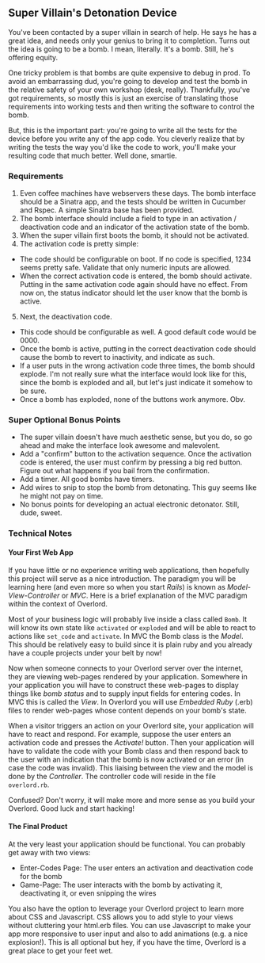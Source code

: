 ## Super Villain's Detonation Device

You've been contacted by a super villain in search of help. He says he has a great idea, and needs only your genius to bring it to completion. Turns out the idea is going to be a bomb. I mean, literally. It's a bomb. Still, he's offering equity.

One tricky problem is that bombs are quite expensive to debug in prod. To avoid an embarrassing dud, you're going to develop and test the bomb in the relative safety of your own workshop (desk, really). Thankfully, you've got requirements, so mostly this is just an exercise of translating those requirements into working tests and then writing the software to control the bomb. 

But, this is the important part: you're going to write all the tests for the device before you write any of the app code. You cleverly realize that by writing the tests the way you'd like the code to work, you'll make your resulting code that much better. Well done, smartie.

### Requirements

1. Even coffee machines have webservers these days. The bomb interface should be a Sinatra app, and the tests should be written in Cucumber and Rspec. A simple Sinatra base has been provided.
2. The bomb interface should include a field to type in an activation / deactivation code and an indicator of the activation state of the bomb.
3. When the super villain first boots the bomb, it should not be activated.
4. The activation code is pretty simple:
  * The code should be configurable on boot. If no code is specified, 1234 seems pretty safe. Validate that only numeric inputs are allowed.
  * When the correct activation code is entered, the bomb should activate. Putting in the same activation code again should have no effect. From now on, the status indicator should let the user know that the bomb is active.
5. Next, the deactivation code.
  * This code should be configurable as well. A good default code would be 0000.
  * Once the bomb is active, putting in the correct deactivation code should cause the bomb to revert to inactivity, and indicate as such.
  * If a user puts in the wrong activation code three times, the bomb should explode. I'm not really sure what the interface would look like for this, since the bomb is exploded and all, but let's just indicate it somehow to be sure.
  * Once a bomb has exploded, none of the buttons work anymore. Obv.


### Super Optional Bonus Points
* The super villain doesn't have much aesthetic sense, but you do, so go ahead and make the interface look awesome and malevolent.
* Add a "confirm" button to the activation sequence. Once the activation code is entered, the user must confirm by pressing a big red button. Figure out what happens if you bail from the confirmation.
* Add a timer. All good bombs have timers.
* Add wires to snip to stop the bomb from detonating. This guy seems like he might not pay on time.
* No bonus points for developing an actual electronic detonator. Still, dude, sweet.

### Technical Notes

#### Your First Web App

If you have little or no experience writing web applications, then hopefully this project will serve as a nice introduction. The paradigm you will be learning here (and even more so when you start _Rails_) is known as _Model-View-Controller_ or _MVC_. Here is a brief explanation of the MVC paradigm within the context of Overlord.

Most of your business logic will probably live inside a class called `Bomb`. It will know its own state like `activated` or `exploded` and will be able to react to actions like `set_code` and `activate`. In MVC the Bomb class is the _Model_. This should be relatively easy to build since it is plain ruby and you already have a couple projects under your belt by now!

Now when someone connects to your Overlord server over the internet, they are viewing web-pages rendered by your application. Somewhere in your application you will have to construct these web-pages to display things like _bomb status_ and to supply input fields for entering codes. In MVC this is called the _View_. In Overlord you will use _Embedded Ruby_ (.erb) files to render web-pages whose content depends on your bomb's state.

When a visitor triggers an action on your Overlord site, your application will have to react and respond. For example, suppose the user enters an activation code and presses the _Activate!_ button. Then your application will have to validate the code with your Bomb class and then respond back to the user with an indication that the bomb is now activated or an error (in case the code was invalid). This liaising between the view and the model is done by the _Controller_. The controller code will reside in the file `overlord.rb`.

Confused? Don't worry, it will make more and more sense as you build your Overlord. Good luck and start hacking!

#### The Final Product

At the very least your application should be functional. You can probably get away with two views:
  * Enter-Codes Page: The user enters an activation and deactivation code for the bomb
  * Game-Page: The user interacts with the bomb by activating it, deactivating it, or even snipping the wires

You also have the option to leverage your Overlord project to learn more about CSS and Javascript. CSS allows you to add style to your views without cluttering your html.erb files. You can use Javascript to make your app more responsive to user input and also to add animations (e.g. a nice explosion!). This is all optional but hey, if you have the time, Overlord is a great place to get your feet wet.
